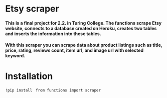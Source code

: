 # Etsy scraper

#### This is a final project for 2.2. in Turing College. The functions scrape Etsy website, connects to a database created on Heroku, creates two tables and inserts the information into these tables.

#### With this scraper you can scrape data about product listings such as title, price, rating, reviews count, item url, and image url with selected keyword.

# Installation

`!pip install `
`from functions import scraper`